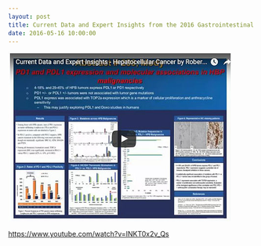 ```yaml
---
layout: post
title: Current Data and Expert Insights from the 2016 Gastrointestinal Cancers Meeting
date: 2016-05-16 10:00:00
---
```


[![](/assets/images/current-data-and-expert-insights-from-the-2016-gastrointestinal-cancers-meeting.jpg)](https://www.youtube.com/watch?v=INKT0x2v_Qs)

<https://www.youtube.com/watch?v=INKT0x2v_Qs>